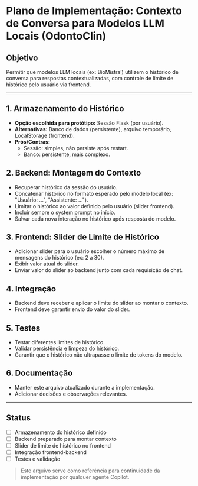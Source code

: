 # Plano de Implementação: Contexto de Conversa para Modelos LLM Locais (OdontoClin)

## Objetivo
Permitir que modelos LLM locais (ex: BioMistral) utilizem o histórico de conversa para respostas contextualizadas, com controle de limite de histórico pelo usuário via frontend.

---

## 1. Armazenamento do Histórico
- **Opção escolhida para protótipo:** Sessão Flask (por usuário).
- **Alternativas:** Banco de dados (persistente), arquivo temporário, LocalStorage (frontend).
- **Prós/Contras:**
  - Sessão: simples, não persiste após restart.
  - Banco: persistente, mais complexo.

## 2. Backend: Montagem do Contexto
- Recuperar histórico da sessão do usuário.
- Concatenar histórico no formato esperado pelo modelo local (ex: "Usuário: ...", "Assistente: ...").
- Limitar o histórico ao valor definido pelo usuário (slider frontend).
- Incluir sempre o system prompt no início.
- Salvar cada nova interação no histórico após resposta do modelo.

## 3. Frontend: Slider de Limite de Histórico
- Adicionar slider para o usuário escolher o número máximo de mensagens do histórico (ex: 2 a 30).
- Exibir valor atual do slider.
- Enviar valor do slider ao backend junto com cada requisição de chat.

## 4. Integração
- Backend deve receber e aplicar o limite do slider ao montar o contexto.
- Frontend deve garantir envio do valor do slider.

## 5. Testes
- Testar diferentes limites de histórico.
- Validar persistência e limpeza do histórico.
- Garantir que o histórico não ultrapasse o limite de tokens do modelo.

## 6. Documentação
- Manter este arquivo atualizado durante a implementação.
- Adicionar decisões e observações relevantes.

---

## Status
- [ ] Armazenamento do histórico definido
- [ ] Backend preparado para montar contexto
- [ ] Slider de limite de histórico no frontend
- [ ] Integração frontend-backend
- [ ] Testes e validação

> Este arquivo serve como referência para continuidade da implementação por qualquer agente Copilot.
